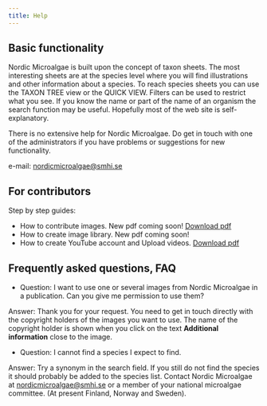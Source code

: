 ```yaml
---
title: Help
---
```


## Basic functionality

Nordic Microalgae is built upon the concept of taxon sheets. The most interesting sheets are at the species level where you will find illustrations and other information about a species. To reach species sheets you can use the TAXON TREE view or the QUICK VIEW. Filters can be used to restrict what you see. If you know the name or part of the name of an organism the search function may be useful. Hopefully most of the web site is self-explanatory.

There is no extensive help for Nordic Microalgae. Do get in touch with one of the administrators if you have problems or suggestions for new functionality.

e-mail: [nordicmicroalgae@smhi.se](mailto:nordicmicroalgae@smhi.se)

## For contributors

Step by step guides:

* How to contribute  images. New pdf coming soon! [Download pdf](http://downloads.nordicmicroalgae.org/nordic_microalgae_guide_for_contriburs.pdf)
* How to create image library. New pdf coming soon!
* How to create YouTube account and Upload videos. [Download pdf](http://downloads.nordicmicroalgae.org/CreateYouTubeaccount&UploadVideo.pdf)

## Frequently asked questions, FAQ

* Question: I want to use one or several images from Nordic Microalgae in  a publication. Can you give me permission to use them?

Answer: Thank you for your request. You need to get in touch directly with the copyright holders of the images you want to use. The name of the copyright holder is shown when you click on the text __Additional information__ close to the image.

* Question: I cannot find a species I expect to find.

Answer: Try a synonym in the search field. If you still do not find the species it should probably be added to the species list. Contact Nordic Microalgae at [nordicmicroalgae@smhi.se](mailto:nordicmicroalgae@smhi.se) or a member of your national microalgae committee. (At present Finland, Norway and Sweden).
